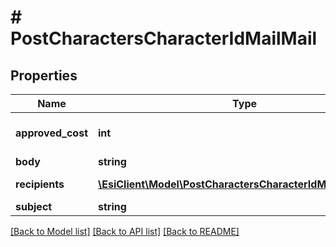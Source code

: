 # # PostCharactersCharacterIdMailMail

## Properties

Name | Type | Description | Notes
------------ | ------------- | ------------- | -------------
**approved_cost** | **int** | approved_cost integer | [optional] [default to 0]
**body** | **string** | body string |
**recipients** | [**\EsiClient\Model\PostCharactersCharacterIdMailRecipient[]**](PostCharactersCharacterIdMailRecipient.md) | recipients array |
**subject** | **string** | subject string |

[[Back to Model list]](../../README.md#models) [[Back to API list]](../../README.md#endpoints) [[Back to README]](../../README.md)
